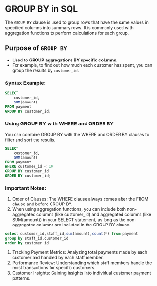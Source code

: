 # GROUP BY in SQL

The `GROUP BY` clause is used to group rows that have the same values in specified columns into summary rows. It is commonly used with aggregation functions to perform calculations for each group.

## Purpose of `GROUP BY`
- Used to **GROUP aggregations BY specific columns**.
- For example, to find out how much each customer has spent, you can group the results by `customer_id`.

### Syntax Example:
```sql
SELECT
    customer_id,
    SUM(amount)
FROM payment
GROUP BY customer_id;
```
### Using GROUP BY with WHERE and ORDER BY
You can combine GROUP BY with the WHERE and ORDER BY clauses to filter and sort the results.
```sql
SELECT
    customer_id,
    SUM(amount)
FROM payment
WHERE customer_id < 10
GROUP BY customer_id
ORDER BY customer_id;

```
### Important Notes:
1. Order of Clauses: The WHERE clause always comes after the FROM clause and before GROUP BY.
2. When using aggregation functions, you can include both non-aggregated columns (like customer_id) and aggregated columns (like SUM(amount)) in your SELECT statement,
as long as the non-aggregated columns are included in the GROUP BY clause.


```sql
select customer_id,staff_id,sum(amount),count(*) from payment
group by staff_id,customer_id
order by customer_id
```

1. Tracking Payment Metrics: Analyzing total payments made by each customer and handled by each staff member.
2. Performance Review: Understanding which staff members handle the most transactions for specific customers.
3. Customer Insights: Gaining insights into individual customer payment patterns.
